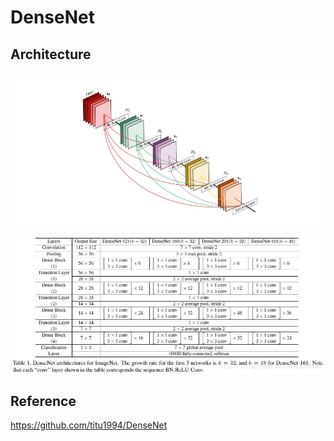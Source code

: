 # DenseNet

## Architecture
![densenet_archi.JPG](densenet_archi.JPG)

![densenet.jpg](densenet.jpg)

## Reference
https://github.com/titu1994/DenseNet